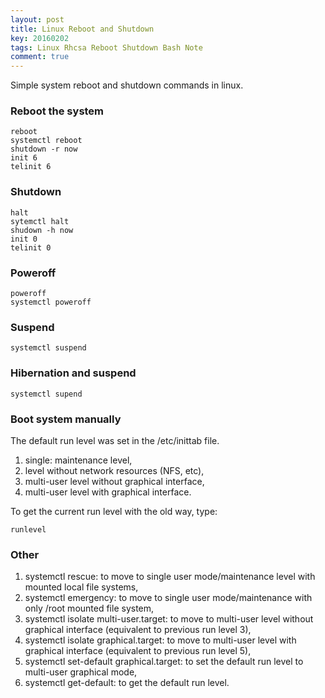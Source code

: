 ```yaml
---
layout: post
title: Linux Reboot and Shutdown
key: 20160202
tags: Linux Rhcsa Reboot Shutdown Bash Note
comment: true
---
```


Simple system reboot and shutdown commands in linux.

###  Reboot the system

```
reboot
systemctl reboot
shutdown -r now
init 6
telinit 6
```

### Shutdown

```
halt
sytemctl halt
shudown -h now
init 0
telinit 0
```

### Poweroff

```
poweroff
systemctl poweroff
```

### Suspend

```
systemctl suspend
```

### Hibernation and suspend

```
systemctl supend
```

### Boot system manually

The default run level was set in the /etc/inittab file.

1. single: maintenance level,
2. level without network resources (NFS, etc),
3. multi-user level without graphical interface,
5. multi-user level with graphical interface.


To get the current run level with the old way, type:

```
runlevel
```

### Other 

1. systemctl rescue: to move to single user  mode/maintenance level with mounted local file systems,
2. systemctl emergency: to move to single user mode/maintenance with only /root mounted file system,
3. systemctl isolate multi-user.target: to move to multi-user level without graphical interface (equivalent to previous run level 3),
4. systemctl isolate graphical.target: to move to multi-user level with graphical interface (equivalent to previous run level 5),
5. systemctl set-default graphical.target: to set the default run level to multi-user graphical mode,
6. systemctl get-default: to get the default run level.
